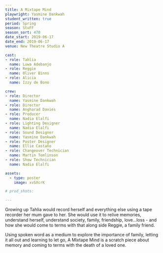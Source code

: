 ```yaml
---
title: A Mixtape Mind
playwright: Yasmine Dankwah
student_written: true
period: Spring
season: StuFF
season_sort: 470
date_start: 2019-06-17
date_end: 2019-06-17
venue: New Theatre Studio A

cast:
- role: Tahlia
  name: Luwa Adebanjo
- role: Reggie
  name: Oliver Binns
- role: Alicia
  name: Izzy de Bono

crew:
- role: Director
  name: Yasmine Dankwah
- role: Director
  name: Angharad Davies
- role: Producer
  name: Nadia Elalfi
- role: Lighting Designer
  name: Nadia Elalfi
- role: Sound Designer
  name: Yasmine Dankwah
- role: Poster Designer
  name: Ellie Castaño
- role: Changeover Technician
  name: Martin Tomlinson
- role: Show Technician
  name: Nadia Elalfi

assets:
  - type: poster
    image: xvSXcrK

# prod_shots:

---
```


Growing up Tahlia would record herself and everything else using a tape recorder her mum gave to her. She would use it to relive memories, understand herself, understand society, family, friendship, love...loss - and how she would come to terms with that along side Reggie, a family friend.

Using spoken word as a medium to explore the importance of family, letting it all out and learning to let go, A Mixtape Mind is a scratch piece about memory and coming to terms with the death of a loved one.
